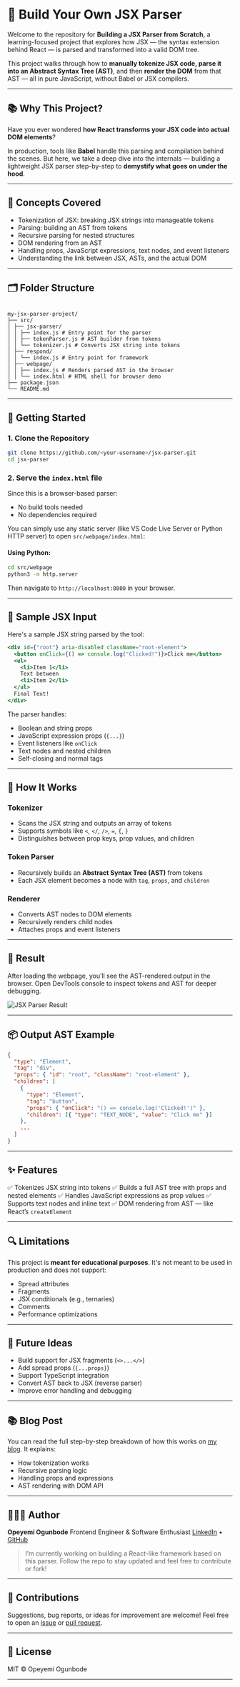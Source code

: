 # 🧩 Build Your Own JSX Parser

Welcome to the repository for **Building a JSX Parser from Scratch**, a learning-focused project that explores how JSX — the syntax extension behind React — is parsed and transformed into a valid DOM tree.

This project walks through how to **manually tokenize JSX code, parse it into an Abstract Syntax Tree (AST)**, and then **render the DOM** from that AST — all in pure JavaScript, without Babel or JSX compilers.

---

## 📚 Why This Project?

Have you ever wondered **how React transforms your JSX code into actual DOM elements**?

In production, tools like **Babel** handle this parsing and compilation behind the scenes. But here, we take a deep dive into the internals — building a lightweight JSX parser step-by-step to **demystify what goes on under the hood**.

---

## 🧠 Concepts Covered

- Tokenization of JSX: breaking JSX strings into manageable tokens
- Parsing: building an AST from tokens
- Recursive parsing for nested structures
- DOM rendering from an AST
- Handling props, JavaScript expressions, text nodes, and event listeners
- Understanding the link between JSX, ASTs, and the actual DOM

---

## 🗂️ Folder Structure

```

my-jsx-parser-project/
├── src/
│ ├── jsx-parser/
│ │ ├── index.js # Entry point for the parser
│ │ ├── tokenParser.js # AST builder from tokens
│ │ └── tokenizer.js # Converts JSX string into tokens
│ ├── respond/
│ │ └── index.js # Entry point for framework
│ ├── webpage/
│ │ ├── index.js # Renders parsed AST in the browser
│ │ └── index.html # HTML shell for browser demo
├── package.json
└── README.md

```

---

## 🚀 Getting Started

### 1. Clone the Repository

```bash
git clone https://github.com/<your-username>/jsx-parser.git
cd jsx-parser
```

### 2. Serve the `index.html` file

Since this is a browser-based parser:

- No build tools needed
- No dependencies required

You can simply use any static server (like VS Code Live Server or Python HTTP server) to open `src/webpage/index.html`:

#### Using Python:

```bash
cd src/webpage
python3 -m http.server
```

Then navigate to `http://localhost:8000` in your browser.

---

## 🧪 Sample JSX Input

Here's a sample JSX string parsed by the tool:

```jsx
<div id={"root"} aria-disabled className="root-element">
  <button onClick={() => console.log("Clicked!")}>Click me</button>
  <ul>
    <li>Item 1</li>
    Text between
    <li>Item 2</li>
  </ul>
  Final Text!
</div>
```

The parser handles:

- Boolean and string props
- JavaScript expression props (`{...}`)
- Event listeners like `onClick`
- Text nodes and nested children
- Self-closing and normal tags

---

## 🔨 How It Works

### Tokenizer

- Scans the JSX string and outputs an array of tokens
- Supports symbols like `<`, `</`, `/>`, `=`, `{`, `}`
- Distinguishes between prop keys, prop values, and children

### Token Parser

- Recursively builds an **Abstract Syntax Tree (AST)** from tokens
- Each JSX element becomes a node with `tag`, `props`, and `children`

### Renderer

- Converts AST nodes to DOM elements
- Recursively renders child nodes
- Attaches props and event listeners

---

## 📸 Result

After loading the webpage, you’ll see the AST-rendered output in the browser. Open DevTools console to inspect tokens and AST for deeper debugging.

![JSX Parser Result](https://drive.google.com/uc?export=download&id=1Fijd00TzhfLp3A-Fw7O0dVyYF2nTwNCl)

---

## 📦 Output AST Example

```json
{
  "type": "Element",
  "tag": "div",
  "props": { "id": "root", "className": "root-element" },
  "children": [
    {
      "type": "Element",
      "tag": "button",
      "props": { "onClick": "() => console.log('Clicked!')" },
      "children": [{ "type": "TEXT_NODE", "value": "Click me" }]
    },
    ...
  ]
}
```

---

## ✨ Features

✅ Tokenizes JSX string into tokens
✅ Builds a full AST tree with props and nested elements
✅ Handles JavaScript expressions as prop values
✅ Supports text nodes and inline text
✅ DOM rendering from AST — like React’s `createElement`

---

## 🔍 Limitations

This project is **meant for educational purposes**. It's not meant to be used in production and does not support:

- Spread attributes
- Fragments
- JSX conditionals (e.g., ternaries)
- Comments
- Performance optimizations

---

## 📌 Future Ideas

- Build support for JSX fragments (`<>...</>`)
- Add spread props (`{...props}`)
- Support TypeScript integration
- Convert AST back to JSX (reverse parser)
- Improve error handling and debugging

---

## 📚 Blog Post

You can read the full step-by-step breakdown of how this works on [my blog](https://medium.com/@ogunbodetimi/building-a-jsx-parser-from-scratch-understanding-the-foundations-of-reacts-syntax-16dc35dce7b6). It explains:

- How tokenization works
- Recursive parsing logic
- Handling props and expressions
- AST rendering with DOM API

---

## 👨🏽‍💻 Author

**Opeyemi Ogunbode**
Frontend Engineer & Software Enthusiast
[LinkedIn](https://www.linkedin.com/in/opeyemi-ogunbode/) • [GitHub](https://github.com/Timi-T)

> I’m currently working on building a React-like framework based on this parser.
> Follow the repo to stay updated and feel free to contribute or fork!

---

## 🙌 Contributions

Suggestions, bug reports, or ideas for improvement are welcome!
Feel free to open an [issue](https://github.com/<your-username>/jsx-parser/issues) or [pull request](https://github.com/<your-username>/jsx-parser/pulls).

---

## 📄 License

MIT © Opeyemi Ogunbode

---
